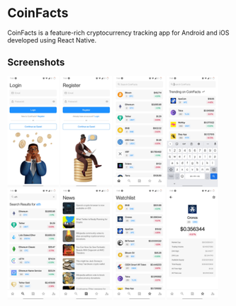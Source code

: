 # CoinFacts
CoinFacts is a feature-rich cryptocurrency tracking app for Android and iOS developed using React Native.

## Screenshots
<p float="left">
  <img src="images/1.jpg" width="23%" />
  <img src="images/2.jpg" width="23%" />
  <img src="images/3.jpg" width="23%" />
  <img src="images/4.jpg" width="23%" />
  <img src="images/5.jpg" width="23%" />
  <img src="images/6.jpg" width="23%" />
  <img src="images/7.jpg" width="23%" />
  <img src="images/8.jpg" width="23%" />
</p>
